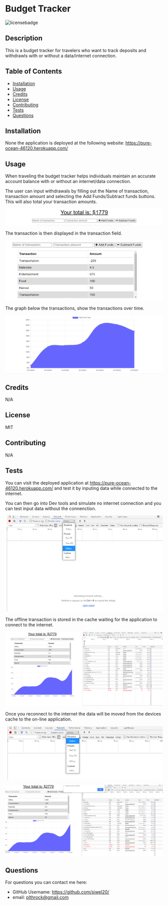 # Budget Tracker

  ![licensebadge](https://img.shields.io/badge/license-MIT-red)

  ## Description 

  This is a budget tracker for travelers who want to track deposits and withdrawls with or without a data/internet connection. 
  
  
  ## Table of Contents
    
  * [Installation](#installation)
  * [Usage](#usage)
  * [Credits](#credits)
  * [License](#license)
  * [Contributing](#contributing)
  * [Tests](#tests)
  * [Questions](#questions)
  
  
  ## Installation
  
  None the application is deployed at the following website: https://pure-ocean-46120.herokuapp.com/ 
  
  
  ## Usage 
  
  When traveling the budget tracker helps individuals maintain an accurate account balance with or without an internet/data connection. 
  

  The user can input withdrawals by filling out the Name of transaction, transaction amount and selecting the Add Funds/Subtract funds buttons. This will also total your transaction amounts. 

  ![image](/develop/assets/images/add-funds.PNG)


  The transaction is then displayed in the transaction field. 
  
  ![image](/develop/assets/images/transaction.PNG) 
  
  The graph below the transactions, show the transactions over time. 

  ![image](/develop/assets/images/graph.PNG)

  
  ## Credits
  
  N/A  
  
  
  ## License
  
  MIT

  
  ## Contributing
  
  N/A

  
  ## Tests
  
  You can visit the deployed application at https://pure-ocean-46120.herokuapp.com/ and test it by inputing data while connected to the internet. 
  
  You can then go into Dev tools and simulate no internet connection and you can test input data without the connenction. 
  
  ![image](/develop/assets/images/offline.PNG)

  The offline transaction is stored in the cache waiting for the application to connect to the internet. 

  ![image](/develop/assets/images/offline-1.PNG)
  
  Once you reconnect to the internet the data will be moved from the devices cache to the on-line application. 

  ![image](/develop/assets/images/online.PNG)

  ![image](/develop/assets/images/online-1.PNG)


  ## Questions
  For questions you can contact me here:
  * GitHub Username: https://github.com/siwel20/
  * email: plthrock@gmail.com
